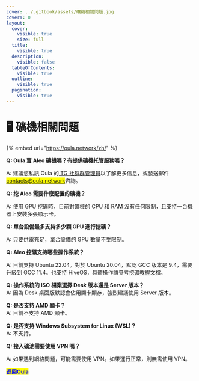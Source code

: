 ```yaml
---
cover: ../.gitbook/assets/礦機相關問題.jpg
coverY: 0
layout:
  cover:
    visible: true
    size: full
  title:
    visible: true
  description:
    visible: false
  tableOfContents:
    visible: true
  outline:
    visible: true
  pagination:
    visible: true
---
```


# 🖥️ 礦機相關問題

{% embed url="https://oula.network/zh/" %}

**Q: Oula 賣 Aleo 礦機嗎？有提供礦機托管服務嗎？**

A: 建議您私訊 Oula 的[ TG 社群群管理員](https://t.me/oulacommunity)以了解更多信息，或發送郵件<mark style="color:blue;">contacts@oula.network</mark>咨詢。



**Q: 挖 Aleo 需要什麼配置的礦機？**

A: 使用 GPU 挖礦時，目前對礦機的 CPU 和 RAM 沒有任何限制，且支持一台機器上安裝多張顯示卡。



**Q: 單台設備最多支持多少顆 GPU 進行挖礦？**

A: 只要供電充足，單台設備的 GPU 數量不受限制。



**Q: Aleo 挖礦支持哪些操作系統？**

A: 目前支持 Ubuntu 22.04。對於 Ubuntu 20.04，默認 GCC 版本是 9.4，需要升級到 GCC 11.4。也支持 HiveOS，具體操作請參考[挖礦教程文檔](../kai-shi-wa-kuang/publish-your-docs-1.md)。



**Q: 操作系統的 ISO 檔案選擇 Desk 版本還是 Server 版本？**\
A: 因為 Desk 桌面版默認會佔用顯卡顯存，強烈建議使用 Server 版本。



**Q: 是否支持 AMD 顯卡？**\
A: 目前不支持 AMD 顯卡。



**Q: 是否支持 Windows Subsystem for Linux (WSL)？**\
A: 不支持。



**Q: 接入礦池需要使用 VPN 嗎？**

A: 如果遇到網絡問題，可能需要使用 VPN。如果運行正常，則無需使用 VPN。





[<mark style="color:blue;">**返回Oula**</mark>](https://oula.network/zh/login)
